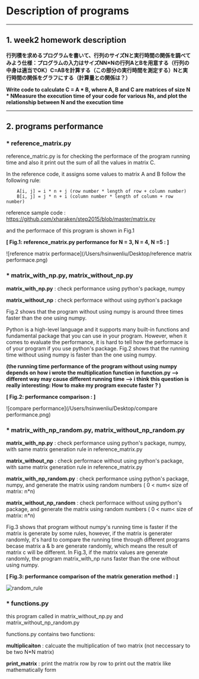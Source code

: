 # Description of programs

------

## 1. week2 homework description

**行列積を求めるプログラムを書いて、行列のサイズNと実行時間の関係を調べてみよう仕様：プログラムの入力はサイズNN×Nの行列AとBを用意する（行列の中身は適当でOK）C=ABを計算する（この部分の実行時間を測定する）Nと実行時間の関係をグラフにする（計算量との関係は？）**

**Write code to calculate C = A \* B, where A, B and C are matrices of size N * NMeasure the execution time of your code for various Ns, and plot the relationship between N and the execution time**

--------------------------------------------------------------------------------------------------------------

## 2. programs performance 

### * reference_matrix.py

reference_matric.py is for checking the performace of the program running time and also it print out the sum of  all the values in matrix C.

In the reference code, it assigns some values to matrix A and B follow the following rule:

        A[i, j] = i * n + j (row number * length of row + column number)
        B[i, j] = j * n + i (column number * length of column + row number)
reference sample code : https://github.com/xharaken/step2015/blob/master/matrix.py

and the performace of this program is shown in Fig.1

****[ Fig.1: reference_matrix.py performance for N = 3, N = 4, N =5 : ]****

![reference matrix performace](/Users/hsinwenliu/Desktop/reference matrix performace.png)



### * matrix_with_np.py, matrix_without_np.py

**matrix_with_np.py** : check performance using python's package, numpy

**matrix_without_np** : check performace without using python's package 

Fig.2 shows that the program without using numpy is around three times faster than the one using numpy.

Python is a high-level language and it supports many built-in functions and fundamental package that you can use in your program. However, when it comes to evaluate the performance, it is hard to tell how the performace is of your program if you use python's package. Fig.2 shows that the running time  without using numpy is faster than the one using numpy.

**(the running time performance of the program without using numpy depends on how i wrote the multiplication function in function.py —> different way may cause different running time —> i think this question is really interesting: How to make my program execute faster ? )**

****[ Fig.2: performance comparison : ]****

![compare performance](/Users/hsinwenliu/Desktop/compare performance.png)



### * matrix_with_np_random.py, matrix_without_np_random.py

**matrix_with_np.py** : check performance using python's package, numpy, with same matrix generation rule in reference_matrix.py 

**matrix_without_np** : check performace without using python's package, with same matrix generation rule in reference_matrix.py 

**matrix_with_np_random.py** : check performance using python's package, numpy, and generate the matrix using random numbers ( 0 < num< size of matrix: n*n)

**matrix_without_np_random** : check performace without using python's package, and generate the matrix using random numbers ( 0 < num< size of matrix: n*n)

Fig.3 shows that program without numpy's running time is faster if the matrix is generate by some rules, however, if the matrix is generater randomly, it's hard to compare the running time through different programs becase matrix a & b are generate randomly, which means the result of matrix c will be different. In Fig.3, if the matrix values are generate randomly, the program matrix_with_np runs faster than the one without using numpy.

****[ Fig.3: performance comparison of the matrix generation method : ]****

![random_rule](/Users/hsinwenliu/Desktop/random_rule.png)



### * functions.py

this program called in matrix_without_np.py and matrix_without_np_random.py

functions.py contains two functions:

**multiplicaiton** : calcuate the multiplication of two matrix (not neccessary to be two N*N matrix)

**print_matrix** : print the matrix row by row to print out the matrix like mathematically form

